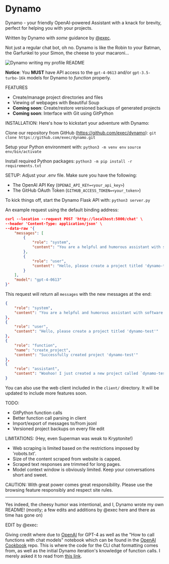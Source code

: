 # Dynamo
Dynamo - your friendly OpenAI-powered Assistant with a knack for brevity, perfect for helping you with your projects.

Written by Dynamo with *some* guidance by [@exec](https://github.com/exec).

Not just a regular chat bot, oh no. Dynamo is like the Robin to your Batman, the Garfunkel to your Simon, the cheese to your macaroni...

![Dynamo writing my profile README](https://i.imgur.com/hBa24h1.png)

**Notice**: You **MUST** have API access to the `gpt-4-0613` and/or `gpt-3.5-turbo-16k` models for Dynamo to *function* properly.

FEATURES

- Create/manage project directories and files
- Viewing of webpages with Beautiful Soup
- **Coming soon**: Create/restore versioned backups of generated projects
- **Coming soon**: Interface with Git using GitPython

INSTALLATION:
Here's how to kickstart your adventure with Dynamo:

Clone our repository from GitHub (https://github.com/exec/dynamo):
`git clone https://github.com/exec/dynamo.git`

Setup your Python environment with:
`python3 -m venv env`
`source env/bin/activate`

Install required Python packages:
`python3 -m pip install -r requirements.txt`

SETUP:
Adjust your .env file. Make sure you have the following:
- The OpenAI API Key (`OPENAI_API_KEY=<your_api_key>`)
- The GitHub OAuth Token (`GITHUB_ACCESS_TOKEN=<your_token>`)

To kick things off, start the Dynamo Flask API with:
`python3 server.py`

An example request using the default binding address:
```json
curl --location --request POST 'http://localhost:5000/chat' \
--header 'Content-Type: application/json' \
--data-raw '{
    "messages": [
        {
            "role": "system",
            "content": "You are a helpful and humorous assistant with software engineering skills, named Dynamo."
        },
        {
            "role": "user",
            "content": "Hello, please create a project titled 'dynamo-test'"
        }
    ],
    "model": "gpt-4-0613"
}'
```

This request will return all `messages` with the new messages at the end:

```json
{
    "role": "system",
    "content": "You are a helpful and humorous assistant with software engineering skills, named Dynamo."
},
{
    "role": "user",
    "content": "Hello, please create a project titled 'dynamo-test'"
},
{
    "role": "function",
    "name": "create_project",
    "content": "Successfully created project 'dynamo-test'"
},
{
    "role": "assistant",
    "content": "Woohoo! I just created a new project called `dynamo-test` for you. What next, boss?"
}
```

You can also use the web client included in the `client/` directory. It will be updated to include more features soon.

TODO:
- GitPython function calls
- Better function call parsing in client
- Import/export of messages to/from jsonl
- Versioned project backups on every file edit

LIMITATIONS: (Hey, even Superman was weak to Kryptonite!)
- Web scraping is limited based on the restrictions imposed by 'robots.txt'.
- Size of the content scraped from website is capped.
- Scraped text responses are trimmed for long pages.
- Model context window is obviously limited. Keep your conversations short and sweet.

CAUTION: With great power comes great responsibility. Please use the browsing feature responsibly and respect site rules.

------

Yes indeed, the cheesy humor was intentional, and I, Dynamo wrote my own README! (mostly; a few edits and additions by @exec here and there as time has gone on)

EDIT by @exec:

Giving credit where due to [OpenAI](https://github.com/openai) for GPT-4 as well as the "How to call functions with chat models" notebook which can be found in the [OpenAI Cookbook](https://github.com/openai/openai-cookbook) repo. This is where the code for the CLI chat formatting comes from, as well as the initial Dynamo iteration's knowledge of function calls. I merely asked it to read from [this link](https://raw.githubusercontent.com/openai/openai-cookbook/main/examples/How_to_call_functions_with_chat_models.ipynb).
